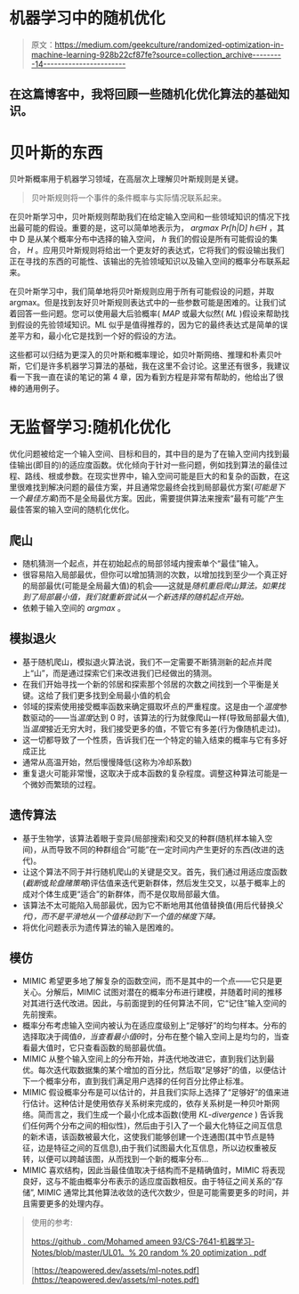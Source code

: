 # 机器学习中的随机优化

> 原文：<https://medium.com/geekculture/randomized-optimization-in-machine-learning-928b22cf87fe?source=collection_archive---------14----------------------->

## 在这篇博客中，我将回顾一些随机化优化算法的基础知识。

# 贝叶斯的东西

贝叶斯概率用于机器学习领域，在高层次上理解贝叶斯规则是关键。

> 贝叶斯规则将一个事件的条件概率与实际情况联系起来。

在贝叶斯学习中，贝叶斯规则帮助我们在给定输入空间和一些领域知识的情况下找出最可能的假设。重要的是，这可以简单地表示为， *argmax Pr[h|D] h∈H* ，其中 D 是从某个概率分布中选择的输入空间， *h* 我们的假设是所有可能假设的集合， *H* 。应用贝叶斯规则将给出一个更友好的表达式，它将我们的假设输出我们正在寻找的东西的可能性、该输出的先验领域知识以及输入空间的概率分布联系起来。

在贝叶斯学习中，我们简单地将贝叶斯规则应用于所有可能假设的问题，并取 argmax。但是找到友好贝叶斯规则表达式中的一些参数可能是困难的。让我们试着回答一些问题。您可以使用最大后验概率( *MAP* 或最大似然( *ML* )假设来帮助找到假设的先验领域知识。ML 似乎是值得推荐的，因为它的最终表达式是简单的误差平方和，最小化它是找到一个好的假设的方法。

这些都可以归结为更深入的贝叶斯和概率理论，如贝叶斯网络、推理和朴素贝叶斯，它们是许多机器学习算法的基础，我在这里不会讨论。这里还有很多，我建议看一下我一直在读的笔记的第 4 章，因为看到方程是非常有帮助的，他给出了很棒的通用例子。

# 无监督学习:随机化优化

优化问题被给定一个输入空间、目标和目的，其中目的是为了在输入空间内找到最佳输出(即目的)的适应度函数。优化倾向于针对一些问题，例如找到算法的最佳过程、路线、根或参数。在现实世界中，输入空间可能是巨大的和复杂的函数，在这里很难找到解决问题的最佳方案，并且通常您最终会找到局部最优方案(*可能是下一个最佳方案*)而不是全局最优方案。因此，需要提供算法来搜索“最有可能”产生最佳答案的输入空间的随机化优化。

## 爬山

*   随机猜测一个起点，并在初始起点的局部邻域内搜索单个“最佳”输入。
*   很容易陷入局部最优，但你可以增加猜测的次数，以增加找到至少一个真正好的局部最优(可能是全局最大值)的机会——这就是*随机重启爬山算法。如果找到了局部最小值，我们就重新尝试从一个新选择的随机起点开始。*
*   依赖于输入空间的 *argmax* 。

## 模拟退火

*   基于随机爬山，模拟退火算法说，我们不一定需要不断猜测新的起点并爬上“山”，而是通过探索它们来改进我们已经做出的猜测。
*   在我们开始寻找一个新的邻居和探索那个邻居的次数之间找到一个平衡是关键。这给了我们更多找到全局最小值的机会
*   邻域的探索使用接受概率函数来确定摄取坏点的严重程度。这是由一个*温度*参数驱动的——当*温度*达到 0 时，该算法的行为就像爬山一样(导致局部最大值),当*温度*接近无穷大时，我们接受更多的值，不管它有多差(行为像随机走过)。
*   这一切都导致了一个性质，告诉我们在一个特定的输入结束的概率与它有多好成正比
*   通常从高温开始，然后慢慢降低(这称为冷却系数)
*   重复退火可能非常慢，这取决于成本函数的复杂程度。调整这种算法可能是一个微妙而繁琐的过程。

## 遗传算法

*   基于生物学，该算法着眼于变异(局部搜索)和交叉的种群(随机样本输入空间)，从而导致不同的种群组合“可能”在一定时间内产生更好的东西(改进的迭代)。
*   让这个算法不同于并行随机爬山的关键是交叉。首先，我们通过用适应度函数(*截断*或*轮盘赌策略*)评估值来迭代更新群体，然后发生交叉，以基于概率上的成对个体生成更“适合”的新群体，而不是仅取局部最大值。
*   该算法不太可能陷入局部最优，因为它不断地用其他值替换值(用后代替换*父代)，而不是平滑地从一个值移动到下一个值的梯度下降。*
*   将优化问题表示为遗传算法的输入是困难的。

## 模仿

*   MIMIC 希望更多地了解复杂的函数空间，而不是其中的一个点——它只是更关心。分解后，MIMIC 试图对潜在的概率分布进行建模，并随着时间的推移对其进行迭代改进。因此，与前面提到的任何算法不同，它“记住”输入空间的先前搜索。
*   概率分布考虑输入空间内被认为在适应度级别上“足够好”的均匀样本。分布的选择取决于阈值*θ，*当查看最小值*θ*时，分布在整个输入空间上是均匀的，当查看最大值时，它只查看函数的局部最优值。
*   MIMIC 从整个输入空间上的分布开始，并迭代地改进它，直到我们达到最优。每次迭代取数据集的某个增加的百分比，然后取“足够好”的值，以便估计下一个概率分布，直到我们满足用户选择的任何百分比停止标准。
*   MIMIC 假设概率分布是可以估计的，并且我们实际上选择了“足够好”的值来进行估计。这种估计是使用依存关系树来完成的，依存关系树是一种贝叶斯网络。简而言之，我们生成一个最小化成本函数(使用 *KL-divergence* ) 告诉我们任何两个分布之间的相似性)，然后由于引入了一个最大化特征之间互信息的新术语，该函数被最大化，这使我们能够创建一个连通图(其中节点是特征，边是特征之间的互信息),由于我们试图最大化互信息，所以边权重被反转，以便可以跨越该图，从而找到一个新的概率分布…
*   MIMIC 喜欢结构，因此当最佳值取决于结构而不是精确值时，MIMIC 将表现良好，这与不能由概率分布表示的适应度函数相反。由于特征之间关系的“存储”, MIMIC 通常比其他算法收敛的迭代次数少，但是可能需要更多的时间，并且需要更多的处理内存。

> 使用的参考:
> 
> [https://github . com/Mohamed ameen 93/CS-7641-机器学习-Notes/blob/master/UL01。% 20 random % 20 optimization . pdf](https://github.com/mohamedameen93/CS-7641-Machine-Learning-Notes/blob/master/UL01.%20Randomized%20Optimization.pdf)
> 
> [https://teapowered.dev/assets/ml-notes.pdf](https://teapowered.dev/assets/ml-notes.pdf)